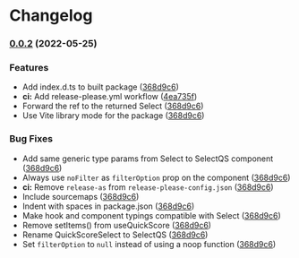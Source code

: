 # Changelog

### [0.0.2](https://github.com/fwextensions/react-select-quick-score/compare/react-select-quick-score-v0.0.1...react-select-quick-score-v0.0.2) (2022-05-25)


### Features

* Add index.d.ts to built package ([368d9c6](https://github.com/fwextensions/react-select-quick-score/commit/368d9c6f2573dfc5f519c36207e5376b91fa4d98))
* **ci:** Add release-please.yml workflow ([4ea735f](https://github.com/fwextensions/react-select-quick-score/commit/4ea735fb3962abebc5af51d1c662aed04dc2c0ac))
* Forward the ref to the returned Select ([368d9c6](https://github.com/fwextensions/react-select-quick-score/commit/368d9c6f2573dfc5f519c36207e5376b91fa4d98))
* Use Vite library mode for the package ([368d9c6](https://github.com/fwextensions/react-select-quick-score/commit/368d9c6f2573dfc5f519c36207e5376b91fa4d98))


### Bug Fixes

* Add same generic type params from Select to SelectQS component ([368d9c6](https://github.com/fwextensions/react-select-quick-score/commit/368d9c6f2573dfc5f519c36207e5376b91fa4d98))
* Always use `noFilter` as `filterOption` prop on the component ([368d9c6](https://github.com/fwextensions/react-select-quick-score/commit/368d9c6f2573dfc5f519c36207e5376b91fa4d98))
* **ci:** Remove `release-as` from `release-please-config.json` ([368d9c6](https://github.com/fwextensions/react-select-quick-score/commit/368d9c6f2573dfc5f519c36207e5376b91fa4d98))
* Include sourcemaps ([368d9c6](https://github.com/fwextensions/react-select-quick-score/commit/368d9c6f2573dfc5f519c36207e5376b91fa4d98))
* Indent with spaces in package.json ([368d9c6](https://github.com/fwextensions/react-select-quick-score/commit/368d9c6f2573dfc5f519c36207e5376b91fa4d98))
* Make hook and component typings compatible with Select ([368d9c6](https://github.com/fwextensions/react-select-quick-score/commit/368d9c6f2573dfc5f519c36207e5376b91fa4d98))
* Remove setItems() from useQuickScore ([368d9c6](https://github.com/fwextensions/react-select-quick-score/commit/368d9c6f2573dfc5f519c36207e5376b91fa4d98))
* Rename QuickScoreSelect to SelectQS ([368d9c6](https://github.com/fwextensions/react-select-quick-score/commit/368d9c6f2573dfc5f519c36207e5376b91fa4d98))
* Set `filterOption` to `null` instead of using a noop function ([368d9c6](https://github.com/fwextensions/react-select-quick-score/commit/368d9c6f2573dfc5f519c36207e5376b91fa4d98))

